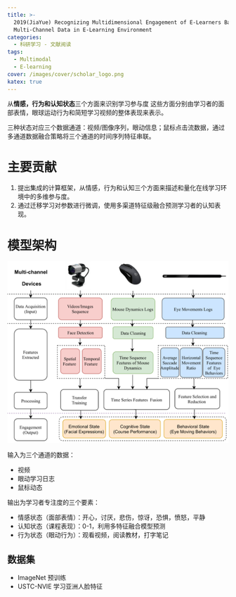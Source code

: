 ```yaml
---
title: >-
  2019(JiaYue) Recognizing Multidimensional Engagement of E-Learners Based on
  Multi-Channel Data in E-Learning Environment
categories:
  - 科研学习 - 文献阅读
tags:
  - Multimodal
  - E-learning
cover: /images/cover/scholar_logo.png
katex: true
---
```


从**情感，行为和认知状态**三个方面来识别学习参与度
这些方面分别由学习者的面部表情，眼球运动行为和简短学习视频的整体表现来表示。

三种状态对应三个数据通道：视频/图像序列，眼动信息；鼠标点击流数据，通过多通道数据融合策略将三个通道的时间序列特征串联。

# 主要贡献

1. 提出集成的计算框架，从情感，行为和认知三个方面来描述和量化在线学习环境中的多维参与度。
2. 通过迁移学习对参数进行微调，使用多渠道特征级融合预测学习者的认知表现。

# 模型架构

![学习专注度认知模型](/images/2019-JiaYue-Recognizing-Multidimensional-Engagement-of-E-Learners-Based-on-Multi-Channel-Data-in-E-Learning-Environment/2020-11-06-21-25-32.png)

输入为三个通道的数据：

  - 视频
  - 眼动学习日志
  - 鼠标动态

输出为学习者专注度的三个要素：

  - 情感状态（面部表情）：开心，讨厌，悲伤，惊讶，恐惧，愤怒，平静
  - 认知状态（课程表现）：0-1，利用多特征融合模型预测
  - 行为状态（眼动行为）：观看视频，阅读教材，打字笔记

## 数据集

- ImageNet 预训练
- USTC-NVIE 学习亚洲人脸特征

